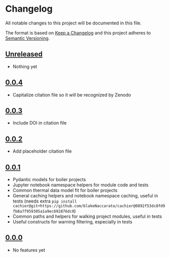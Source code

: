 <!--
Do *NOT* add changelog entries here!

This changelog is managed by towncrier and is compiled at release time.

See https://github.com/python-attrs/attrs/blob/main/.github/CONTRIBUTING.md#changelog for details.
-->

# Changelog

All notable changes to this project will be documented in this file.

The format is based on [Keep a Changelog](https://keepachangelog.com/en/1.1.0/) and this project adheres to [Semantic Versioning](https://semver.org/spec/v2.0.0.html).

<!-- towncrier release notes start -->

## [Unreleased]

- Nothing yet

## [0.0.4]

- Capitalize citation file so it will be recognized by Zenodo

## [0.0.3]

- Include DOI in citation file

## [0.0.2]

- Add placeholder citation file

## [0.0.1]

- Pydantic models for boiler projects
- Jupyter notebook namespace helpers for module code and tests
- Common thermal data model fit for boiler projects
- General caching helpers and notebook namespace caching, useful in tests (needs extra `pip install cachier@git+https://github.com/blakeNaccarato/cachier@0892f53dc8fd9fb8a7f959305a1a9ec692876dc0`)
- Common paths and helpers for walking project modules, useful in tests
- Useful constructs for warning filtering, especially in tests

## [0.0.0]

- No features yet

[Unreleased]: https://github.com/softboiler/boilercore/compare/0.0.4...HEAD
[0.0.4]: https://github.com/softboiler/boilercore/releases/tag/0.0.4
[0.0.3]: https://github.com/softboiler/boilercore/releases/tag/0.0.3
[0.0.2]: https://github.com/softboiler/boilercore/releases/tag/0.0.2
[0.0.1]: https://github.com/softboiler/boilercore/releases/tag/0.0.1
[0.0.0]: https://github.com/softboiler/boilercore/releases/tag/0.0.0
